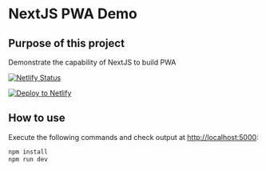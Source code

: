 # NextJS PWA Demo

## Purpose of this project
Demonstrate the capability of NextJS to build PWA

[![Netlify Status](https://api.netlify.com/api/v1/badges/fccd3193-6810-4f9d-9038-26191e7c90cb/deploy-status)](https://app.netlify.com/sites/confident-kowalevski-0f2dd6/deploys)

[![Deploy to Netlify](https://www.netlify.com/img/deploy/button.svg)](https://app.netlify.com/start/deploy?repository=https://github.com/kamal250/next-pwa-demo)

## How to use

Execute the following commands and check output at [http://localhost:5000](http://localhost:5000):
```bash
npm install
npm run dev
```
